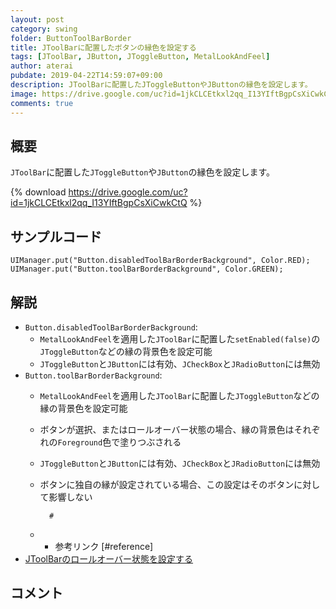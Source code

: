 ```yaml
---
layout: post
category: swing
folder: ButtonToolBarBorder
title: JToolBarに配置したボタンの縁色を設定する
tags: [JToolBar, JButton, JToggleButton, MetalLookAndFeel]
author: aterai
pubdate: 2019-04-22T14:59:07+09:00
description: JToolBarに配置したJToggleButtonやJButtonの縁色を設定します。
image: https://drive.google.com/uc?id=1jkCLCEtkxl2qq_I13YIftBgpCsXiCwkCtQ
comments: true
---
```

## 概要
`JToolBar`に配置した`JToggleButton`や`JButton`の縁色を設定します。

{% download https://drive.google.com/uc?id=1jkCLCEtkxl2qq_I13YIftBgpCsXiCwkCtQ %}

## サンプルコード
<pre class="prettyprint"><code>UIManager.put("Button.disabledToolBarBorderBackground", Color.RED);
UIManager.put("Button.toolBarBorderBackground", Color.GREEN);
</code></pre>

## 解説
- `Button.disabledToolBarBorderBackground`:
    - `MetalLookAndFeel`を適用した`JToolBar`に配置した`setEnabled(false)`の`JToggleButton`などの縁の背景色を設定可能
    - `JToggleButton`と`JButton`には有効、`JCheckBox`と`JRadioButton`には無効
- `Button.toolBarBorderBackground`:
    - `MetalLookAndFeel`を適用した`JToolBar`に配置した`JToggleButton`などの縁の背景色を設定可能
    - ボタンが選択、またはロールオーバー状態の場合、縁の背景色はそれぞれの`Foreground`色で塗りつぶされる
    - `JToggleButton`と`JButton`には有効、`JCheckBox`と`JRadioButton`には無効
    - ボタンに独自の縁が設定されている場合、この設定はそのボタンに対して影響しない
    
    		#
    - * 参考リンク [#reference]
- [JToolBarのロールオーバー状態を設定する](https://ateraimemo.com/Swing/RolloverModeToolBar.html)

<!-- dummy comment line for breaking list -->

## コメント
